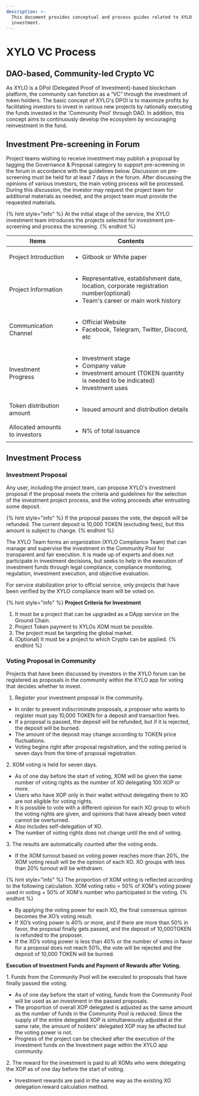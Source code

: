 ```yaml
---
description: >-
  This document provides conceptual and process guides related to XYLO
  investment.
---
```


# XYLO VC Process

## DAO-based, Community-led Crypto VC

As XYLO is a DPoI (Delegated Proof of Investment)-based blockchain platform, the community can function as a “VC” through the investment of token holders. The basic concept of XYLO's DPOI is to maximize profits by facilitating investors to invest in various new projects by rationally executing the funds invested in the 'Community Pool' through DAO. In addition, this concept aims to continuously develop the ecosystem by encouraging reinvestment in the fund.

## Investment Pre-screening in Forum

Project teams wishing to receive investment may publish a proposal by tagging the Governance & Proposal category to support pre-screening in the forum in accordance with the guidelines below. Discussion on pre-screening must be held for at least 7 days in the forum. After discussing the opinions of various investors, the main voting process will be processed. During this discussion, the investor may request the project team for additional materials as needed, and the project team must provide the requested materials.

{% hint style="info" %}
At the initial stage of the service, the XYLO investment team introduces the projects selected for investment pre-screening and process the screening.
{% endhint %}

| Items                          | Contents                                                                                                                                              |
| ------------------------------ | ----------------------------------------------------------------------------------------------------------------------------------------------------- |
| Project Introduction           | <ul><li>Gitbook or White paper</li></ul>                                                                                                              |
| Project Information            | <ul><li>Representative, establishment date, location, corporate registration number(optional)</li><li>Team's career or main work history</li></ul>    |
| Communication Channel          | <ul><li>Official Website</li><li>Facebook, Telegram, Twitter, Discord, etc</li></ul>                                                                  |
| Investment Progress            | <ul><li>Investment stage</li><li>Company value</li><li>Investment amount (TOKEN quantity is needed to be indicated)</li><li>Investment uses</li></ul> |
| Token distribution amount      | <ul><li>Issued amount and distribution details</li></ul>                                                                                              |
| Allocated amounts to investors | <ul><li>N% of total issuance</li></ul>                                                                                                                |

## Investment Process

### Investment Proposal

Any user, including the project team, can propose XYLO's investment proposal if the proposal meets the criteria and guidelines for the selection of the investment project process, and the voting proceeds after entrusting some deposit.

{% hint style="info" %}
If the proposal passes the vote, the deposit will be refunded. The current deposit is 10,000 TOKEN (excluding fees), but this amount is subject to change.
{% endhint %}

The XYLO Team forms an organization (XYLO Compliance Team) that can manage and supervise the investment in the Community Pool for transparent and fair execution. It is made up of experts and does not participate in investment decisions, but seeks to help in the execution of investment funds through legal compliance, compliance monitoring, regulation, investment execution, and objective evaluation.&#x20;

For service stabilization prior to official service, only projects that have been verified by the XYLO compliance team will be voted on.

{% hint style="info" %}
**Project Criteria for Investment**

1. It must be a project that can be upgraded as a DApp service on the Ground Chain.
2. Project Token payment to XYLOs XOM must be possible.
3. The project must be targeting the global market.
4. (Optional) It must be a project to which Crypto can be applied.
{% endhint %}

### Voting Proposal in Community

Projects that have been discussed by investors in the XYLO forum can be registered as proposals in the community within the XYLO app for voting that decides whether to invest.

1. Register your investment proposal in the community.

* In order to prevent indiscriminate proposals, a proposer who wants to register must pay 10,000 TOKEN for a deposit and transaction fees.
* If a proposal is passed, the deposit will be refunded, but if it is rejected, the deposit will be burned.
* The amount of the deposit may change according to TOKEN price fluctuations.
* Voting begins right after proposal registration, and the voting period is seven days from the time of proposal registration.

2\. XOM voting is held for seven days.

* As of one day before the start of voting, XOM will be given the same number of voting rights as the number of XO delegating 100 XOP or more.
* Users who have XOP only in their wallet without delegating them to XO are not eligible for voting rights.
* It is possible to vote with a different opinion for each XO group to which the voting rights are given, and opinions that have already been voted cannot be overturned.
* Also includes self-delegation of XO.
* The number of voting rights does not change until the end of voting.

3\. The results are automatically counted after the voting ends.

* If the XOM turnout based on voting power reaches more than 20%, the XOM voting result will be the opinion of each XO. XO groups with less than 20% turnout will be withdrawn.&#x20;

{% hint style="info" %}
The proportion of XOM voting is reflected according to the following calculation. XOM voting ratio = 50% of XOM's voting power used in voting + 50% of XOM's number who participated in the voting.
{% endhint %}

* By applying the voting power for each XO, the final consensus opinion becomes the XO’s voting result.
* If XO’s voting power is 40% or more, and if there are more than 50% in favor, the proposal finally gets passed, and the deposit of 10,000TOKEN is refunded to the proposer.
* If the XO’s voting power is less than 40% or the number of votes in favor for a proposal does not reach 50%, the vote will be rejected and the deposit of 10,000 TOKEN will be burned.&#x20;

**Execution of Investment Funds and Payment of Rewards after Voting.**

1\. Funds from the Community Pool will be executed to proposals that have finally passed the voting.

* As of one day before the start of voting, funds from the Community Pool will be used as an investment in the passed proposals.
* The proportion of overall XOP delegated is adjusted as the same amount as the number of funds in the Community Pool is reduced. Since the supply of the entire delegated XOP is simultaneously adjusted at the same rate, the amount of holders’ delegated XOP may be affected but the voting power is not.
* Progress of the project can be checked after the execution of the investment funds on the Investment page within the XYLO app community.

2\. The reward for the investment is paid to all XOMs who were delegating the XOP as of one day before the start of voting.

* Investment rewards are paid in the same way as the existing XO delegation reward calculation method.
